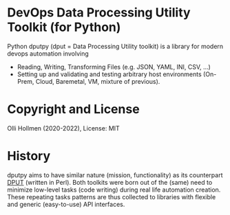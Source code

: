 # DevOps Data Processing Utility Toolkit (for Python)

Python dputpy (dput = Data Processing Utility toolkit) is a library for
modern devops automation involving

- Reading, Writing, Transforming Files (e.g. JSON, YAML, INI, CSV, ...)
- Setting up and validating and testing arbitrary host environments (On-Prem, Cloud, Baremetal, VM, mixture of previous).

# Copyright and License

Olli Hollmen (2020-2022), License: MIT

# History

dputpy aims to have similar nature (mission, functionality) as its counterpart [DPUT](https://github.com/ohollmen/DPUT) (written in Perl).
Both toolkits were born out of the (same) need to minimize low-level tasks (code writing) during real life automation creation.
These repeating tasks patterns are thus collected to libraries with flexible and generic (easy-to-use) API interfaces.

